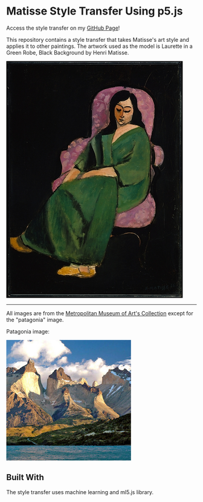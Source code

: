 # Matisse Style Transfer Using p5.js

Access the style transfer on my [GitHub Page](https://allisonwong30.github.io/matisse_style_transfer/)!

This repository contains a style transfer that takes Matisse's art style and applies it to other paintings.  The artwork used as the model is Laurette in a Green Robe, Black Background by Henri Matisse. 

![alt text](https://github.com/allisonwong30/matisse_style_transfer/blob/master/img/matisse.jpg "Laurette in a Green Robe, Black Background (1916)")

***
All images are from the [Metropolitan Museum of Art's Collection](https://www.metmuseum.org/art/collection/search#!?perPage=20&sortBy=Relevance&sortOrder=asc&offset=0&pageSize=0) except for the "patagonia" image.

Patagonia image: 

![alt text](https://github.com/allisonwong30/matisse_style_transfer/blob/master/img/patagonia.jpg "Patagonia Image")

## Built With
The style transfer uses machine learning and ml5.js library.